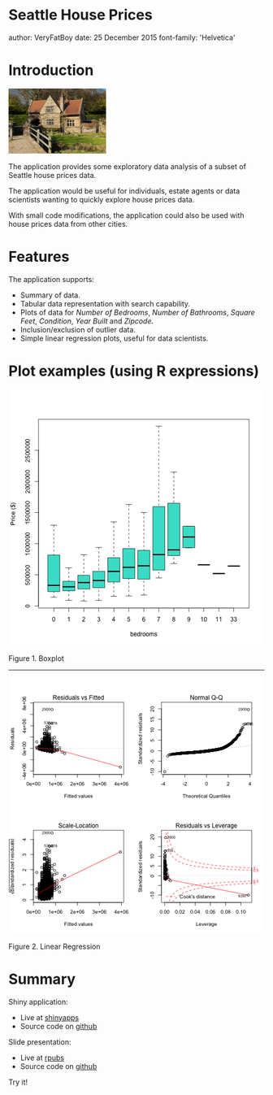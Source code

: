 Seattle House Prices
========================================================
author: VeryFatBoy
date: 25 December 2015
font-family: 'Helvetica'

<style>
/* Remove auto-hyphenation */
.reveal h1, .reveal h2, .reveal h3 {
  word-wrap: normal;
  -moz-hyphens: none;
}

/* Slide titles */
.reveal h3 {
  font-size: 50px;
  color: blue;
}

/* Heading for slides with two hashes ## */
.reveal .slides section .slideContent h2 {
  font-size: 40px;
  font-weight: bold;
  color: green;
}

/* Ordered and Unordered list styles */
.reveal ul, .reveal ol {
  font-size: 40px;
  color: black;
  list-style-type: round;
}
</style>

Introduction
========================================================

![House Image](old-english-house.jpg)

The application provides some exploratory data analysis of a subset of Seattle house prices data.

The application would be useful for individuals, estate agents or data scientists wanting to quickly explore house prices data.

With small code modifications, the application could also be used with house prices data from other cities.

Features
========================================================

The application supports:

- Summary of data.
- Tabular data representation with search capability.
- Plots of data for *Number of Bedrooms*, *Number of Bathrooms*, *Square Feet*, *Condition*, *Year Built* and *Zipcode*.
- Inclusion/exclusion of outlier data.
- Simple linear regression plots, useful for data scientists.

Plot examples (using R expressions)
========================================================

![plot of chunk boxplot](Shiny-figure/boxplot-1.png) 

Figure 1. Boxplot

***

![plot of chunk plot](Shiny-figure/plot-1.png) 

Figure 2. Linear Regression

Summary
========================================================

Shiny application:

- Live at [shinyapps](https://veryfatboy.shinyapps.io/shinyapp)
- Source code on [github](https://github.com/VeryFatBoy/developingdataproducts)

Slide presentation:

- Live at [rpubs](http://rpubs.com/VeryFatBoy/shinypres)
- Source code on [github](https://github.com/VeryFatBoy/developingdataproducts)

Try it!
